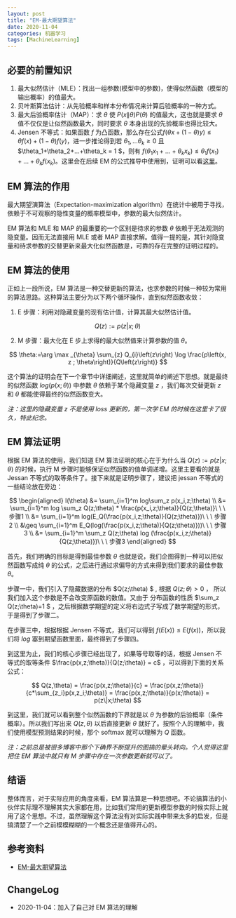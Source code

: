 ```yaml
---
layout: post
title: "EM-最大期望算法"
date: 2020-11-04
categories: 机器学习
tags: [MachineLearning]
---
```

## 必要的前置知识
1. 最大似然估计（MLE）：找出一组参数(模型中的参数)，使得似然函数（模型的输出概率）的值最大。
2. 贝叶斯算法估计：从先验概率和样本分布情况来计算后验概率的一种方式。
3. 最大后验概率估计（MAP）：求 $\theta$ 使 $P(x\|\theta)P(\theta)$ 的值最大，这也就是要求 $\theta$ 值不仅仅是让似然函数最大，同时要求 $\theta$ 本身出现的先验概率也得比较大。
4. Jensen 不等式：如果函数 $f$ 为凸函数，那么存在公式$f(\theta x + (1-\theta)y) \leq \theta f(x) + (1-\theta) f(y)$，进一步推论得到若 $\theta_1,...\theta_k \geq 0$  且$\theta_1+\theta_2+...+\theta_k = 1 $，则有 $f(\theta_1 x_1 + ... + \theta_k x_k) \leq \theta_1 f(x_1) + ... + \theta_k f(x_k)$。这里会在后续 EM 的公式推导中使用到，证明可以看[这里](https://en.wikipedia.org/wiki/Jensen%27s_inequality)。

## EM 算法的作用
最大期望演算法（Expectation-maximization algorithm）在统计中被用于寻找，依赖于不可观察的隐性变量的概率模型中，参数的最大似然估计。

EM 算法和 MLE 和 MAP 的最重要的一个区别是待求的参数 $\theta$ 依赖于无法观测的隐变量。因而无法直接用 MLE 或者 MAP 直接求解。值得一提的是，其针对隐变量和待求参数的交替更新来最大化似然函数是，可靠的存在完整的证明过程的。

## EM 算法的使用
正如上一段所说，EM 算法是一种交替更新的算法，也求参数的时候一种较为常用的算法思路。这种算法主要分为以下两个循环操作，直到似然函数收敛：
1. E 步骤：利用对隐藏变量的现有估计值，计算其最大似然估计值。

$$
Q(z) := p(z|x;\theta)
$$

2. M 步骤：最大化在 E 步上求得的最大似然值来计算参数的值 $\theta$。

$$
\theta:=\arg \max _{\theta} \sum_{z} Q_{i}\left(z\right) \log \frac{p\left(x, z ; \theta\right)}{Q\left(z\right)}
$$

这个算法的证明会在下一个章节中详细阐述，这里就简单的阐述下思想。就是最终的似然函数 $log(p(x;\theta))$ 中参数 $\theta$ 依赖于某个隐藏变量 $z$ ，我们每次交替更新 $z$ 和 $\theta$ 都能使得最终的似然函数变大。

*注：这里的隐藏变量 $z$ 不是使用 loss 更新的，第一次学 EM 的时候在这里卡了很久，特此纪念。*

## EM 算法证明
根据 EM 算法的使用，我们知道 EM 算法证明的核心在于为什么当 $Q(z) := p(z|x;\theta)$ 的时候，执行 M 步骤时能够保证似然函数的值单调递增。这里主要看的就是 Jessan 不等式的取等条件了。接下来就是证明步骤了，建议把 jessan 不等式的一些结论放在旁边：

$$
\begin{aligned}
l(\theta) &= \sum_{i=1}^m log\sum_z p(x_i,z;\theta) \\
&= \sum_{i=1}^m log \sum_z Q(z;\theta) * \frac{p(x_i,z;\theta)}{Q(z;\theta)}\ \ \ 步骤1 \\
&= \sum_{i=1}^m log(E_Q(\frac{p(x_i,z;\theta)}{Q(z;\theta)})\ \ \ 步骤2 \\
&\geq \sum_{i=1}^m E_Q(log(\frac{p(x_i,z;\theta)}{Q(z;\theta)}))\ \ \ 步骤3 \\
&= \sum_{i=1}^m \sum_z Q(z;\theta) log (\frac{p(x_i,z;\theta)}{Q(z;\theta)})\ \ \ 步骤3
\end{aligned}
$$

首先，我们明确的目标是得到最佳参数 $\theta$ 也就是说，我们企图得到一种可以把似然函数写成纯 $\theta$ 的公式，之后进行通过求偏导的方式来得到我们要求的最佳参数 $\theta$。

步骤一中，我们引入了隐藏数据的分布 $Q(z;\theta) $ , 根据 $Q(z;\theta) > 0$ ， 所以我们加入这个参数是不会改变原函数的数值。又由于 分布函数的性质 $\sum_z Q(z;\theta)=1 $ ，之后根据数学期望的定义将右边式子写成了数学期望的形式，于是得到了步骤二。

在步骤三中，根据根据 Jensen 不等式，我们可以得到 $f(E(x)) \leq E(f(x))$，所以我们将 $log$ 塞到期望函数里面，最终得到了步骤四。

到这里为止，我们的核心步骤已经出现了，如果等号取等的话，根据 Jensen 不等式的取等条件 $\frac{p(x,z;\theta)}{Q(z;\theta)} = c$ ，可以得到下面的关系公式：

$$
Q(z,\theta) = \frac{p(x,z;\theta)}{c} = \frac{p(x,z;\theta)}{c*\sum_{z_i}p(x,z_i;\theta)} = \frac{p(x,z;\theta)}{p(x;\theta)} = p(z\|x;\theta)
$$

到这里，我们就可以看到整个似然函数的下界就是以 $\theta$ 为参数的后验概率（条件概率）。所以我们写出来 $Q(z,\theta)$ 以后直接更新 $\theta$ 就好了。按照个人的理解中，我们使用模型预测结果的时候，那个 softmax 就可以理解为 $Q$ 函数。

*注：之前总是被很多博客中那个下确界不断提升的图搞的晕头转向。个人觉得这里把住 EM 算法中就只有 M 步骤中存在一次参数更新就可以了。*

## 结语
整体而言，对于实际应用的角度来看，EM 算法算是一种思想吧。不论搞算法的小伙伴实际理不理解其实大家都在用，比如我们常用的更新模型参数的时候实际上就用了这个思想。不过，虽然理解这个算法没有对实际实践中带来太多的启发，但是搞清楚了一个之前模模糊糊的一个概念还是值得开心的。

## 参考资料
- [EM-最大期望算法](http://www.csuldw.com/2015/12/02/2015-12-02-EM-algorithms/)

## ChangeLog
- 2020-11-04：加入了自己对 EM 算法的理解
<script type="text/x-mathjax-config">MathJax.Hub.Config({tex2jax: {inlineMath:[['$','$']]}});</script>
<script type="text/javascript" src="https://cdnjs.cloudflare.com/ajax/libs/mathjax/2.7.1/MathJax.js?config=TeX-AMS-MML_HTMLorMML"></script>

